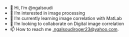 - 👋 Hi, I’m @ngalsoudi
- 👀 I’m interested in image processing
- 🌱 I’m currently learning image correlation with MatLab
- 💞️ I’m looking to collaborate on Digital image correlation
- 📫 How to reach me .ngalsoudiroger23@yahoo.com.

<!---
ngalsoudi/ngalsoudi is a ✨ special ✨ repository because its `README.md` (this file) appears on your GitHub profile.
You can click the Preview link to take a look at your changes.
--->
